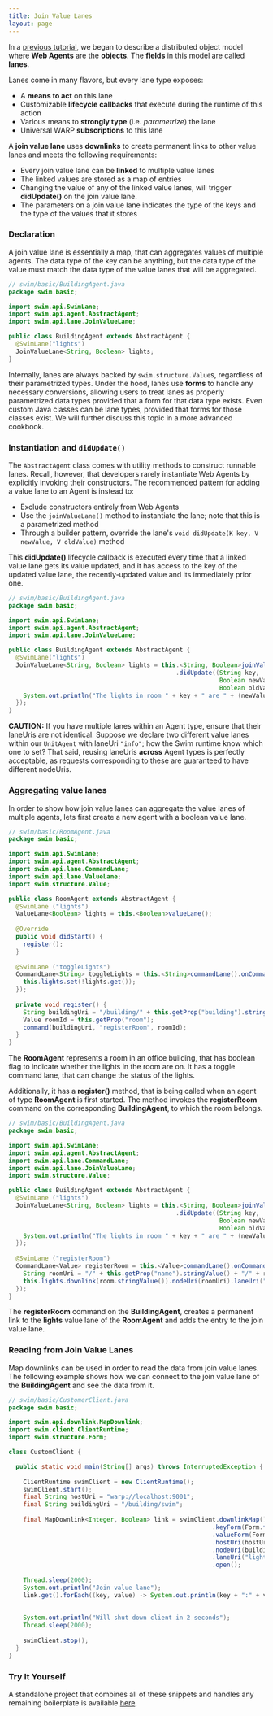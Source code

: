 ```yaml
---
title: Join Value Lanes
layout: page
---
```


In a [previous tutorial](/tutorials/value-lanes), we began to describe a distributed object model where **Web Agents** are the **objects**. The **fields** in this model are called **lanes**.

Lanes come in many flavors, but every lane type exposes:

- A **means to act** on this lane
- Customizable **lifecycle callbacks** that execute during the runtime of this action
- Various means to **strongly type** (i.e. *parametrize*) the lane
- Universal WARP **subscriptions** to this lane

A **join value lane** uses **downlinks** to create permanent links to other value lanes and meets the following requirements:

- Every join value lane can be **linked** to multiple value lanes
- The linked values are stored as a map of entries
- Changing the value of any of the linked value lanes, will trigger **didUpdate()** on the join value lane.
- The parameters on a join value lane indicates the type of the keys and the type of the values that it stores

### Declaration

A join value lane is essentially a map, that can aggregates values of multiple agents. The data type of the key can be anything, but the data type of the value must match the data type of the value lanes that will be aggregated.

```java
// swim/basic/BuildingAgent.java
package swim.basic;

import swim.api.SwimLane;
import swim.api.agent.AbstractAgent;
import swim.api.lane.JoinValueLane;

public class BuildingAgent extends AbstractAgent {
  @SwimLane("lights")
  JoinValueLane<String, Boolean> lights;
}
```

Internally, lanes are always backed by `swim.structure.Value`s, regardless of their parametrized types. Under the hood, lanes use **forms** to handle any necessary conversions, allowing users to treat lanes as properly parametrized data types provided that a form for that data type exists. Even custom Java classes can be lane types, provided that forms for those classes exist. We will further discuss this topic in a more advanced cookbook.

<!-- Further reading: <a href="/tutorials/universal-addressability">Universal Addressability</a>, <a href="/tutorials/structures">Structures</a>
-->

### Instantiation and `didUpdate()`

The `AbstractAgent` class comes with utility methods to construct runnable lanes. Recall, however, that developers rarely instantiate Web Agents by explicitly invoking their constructors. The recommended pattern for adding a value lane to an Agent is instead to:

- Exclude constructors entirely from Web Agents
- Use the `joinValueLane()` method to instantiate the lane; note that this is a parametrized method
- Through a builder pattern, override the lane's `void didUpdate(K key, V newValue, V oldValue)` method

This **didUpdate()** lifecycle callback is executed every time that a linked value lane gets its value updated, and it has access to the key of the updated value lane, the recently-updated value and its immediately prior one.

```java
// swim/basic/BuildingAgent.java
package swim.basic;

import swim.api.SwimLane;
import swim.api.agent.AbstractAgent;
import swim.api.lane.JoinValueLane;

public class BuildingAgent extends AbstractAgent {
  @SwimLane("lights")
  JoinValueLane<String, Boolean> lights = this.<String, Boolean>joinValueLane()
                                              .didUpdate((String key,
                                                          Boolean newValue,
                                                          Boolean oldValue) -> {
    System.out.println("The lights in room " + key + " are " + (newValue ? "off." : "on."));
  });
}
```

**CAUTION:** If you have multiple lanes within an Agent type, ensure that their laneUris are not identical. Suppose we declare two different value lanes within our `UnitAgent` with laneUri `"info"`; how the Swim runtime know which one to set? That said, reusing laneUris **across** Agent types is perfectly acceptable, as requests corresponding to these are guaranteed to have different nodeUris.

### Aggregating value lanes

In order to show how join value lanes can aggregate the value lanes of multiple agents, lets first create a new agent with a boolean value lane.

```java
// swim/basic/RoomAgent.java
package swim.basic;

import swim.api.SwimLane;
import swim.api.agent.AbstractAgent;
import swim.api.lane.CommandLane;
import swim.api.lane.ValueLane;
import swim.structure.Value;

public class RoomAgent extends AbstractAgent {
  @SwimLane ("lights")
  ValueLane<Boolean> lights = this.<Boolean>valueLane();
  
  @Override
  public void didStart() {
    register();
  }
  
  @SwimLane ("toggleLights")
  CommandLane<String> toggleLights = this.<String>commandLane().onCommand(msg -> {
    this.lights.set(!lights.get());
  });
  
  private void register() {
    String buildingUri = "/building/" + this.getProp("building").stringValue();
    Value roomId = this.getProp("room");
    command(buildingUri, "registerRoom", roomId);
  }
}
```

The **RoomAgent** represents a room in an office building, that has boolean flag to indicate whether the lights in the room are on. It has a toggle command lane, that can change the status of the lights.

Additionally, it has a **register()** method, that is being called when an agent of type **RoomAgent** is first started. The method invokes the **registerRoom** command on the corresponding **BuildingAgent**, to which the room belongs.

```java
// swim/basic/BuildingAgent.java
package swim.basic;

import swim.api.SwimLane;
import swim.api.agent.AbstractAgent;
import swim.api.lane.CommandLane;
import swim.api.lane.JoinValueLane;
import swim.structure.Value;

public class BuildingAgent extends AbstractAgent {
  @SwimLane ("lights")
  JoinValueLane<String, Boolean> lights = this.<String, Boolean>joinValueLane()
                                              .didUpdate((String key,
                                                          Boolean newValue,
                                                          Boolean oldValue) -> {
    System.out.println("The lights in room " + key + " are " + (newValue ? "off." : "on."));
  });
  
  @SwimLane ("registerRoom")
  CommandLane<Value> registerRoom = this.<Value>commandLane().onCommand(room -> {
    String roomUri = "/" + this.getProp("name").stringValue() + "/" + room.stringValue();
    this.lights.downlink(room.stringValue()).nodeUri(roomUri).laneUri("lights").open();
  });
}
```

The **registerRoom** command on the **BuildingAgent**, creates a permanent link to the **lights** value lane of the **RoomAgent** and adds the entry to the join value lane.

### Reading from Join Value Lanes

Map downlinks can be used in order to read the data from join value lanes. The following example shows how we can connect to the join value lane of the **BuildingAgent** and see the data from it.

```java
// swim/basic/CustomerClient.java
package swim.basic;

import swim.api.downlink.MapDownlink;
import swim.client.ClientRuntime;
import swim.structure.Form;

class CustomClient {

  public static void main(String[] args) throws InterruptedException {
    
    ClientRuntime swimClient = new ClientRuntime();
    swimClient.start();
    final String hostUri = "warp://localhost:9001";
    final String buildingUri = "/building/swim";
  
    final MapDownlink<Integer, Boolean> link = swimClient.downlinkMap()
                                                        .keyForm(Form.forInteger())
                                                        .valueForm(Form.forBoolean())
                                                        .hostUri(hostUri)
                                                        .nodeUri(buildingUri)
                                                        .laneUri("lights")
                                                        .open();
    
    Thread.sleep(2000);
    System.out.println("Join value lane");
    link.get().forEach((key, value) -> System.out.println(key + ":" + value));
  
  
    System.out.println("Will shut down client in 2 seconds");
    Thread.sleep(2000);
    
    swimClient.stop();
  }
}
```
      
### Try It Yourself

A standalone project that combines all of these snippets and handles any remaining boilerplate is available [here](https://github.com/swimos/cookbook/tree/master/join_map_lanes).

